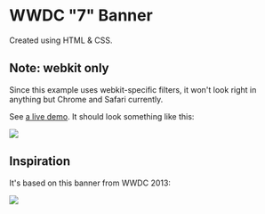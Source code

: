 # WWDC "7" Banner

Created using HTML & CSS.

## Note: webkit only

Since this example uses webkit-specific filters, it won't look right in anything but Chrome and Safari currently.

See [a live demo](http://hop.ie/seven). It should look something like this:

<a href="http://hop.ie/seven"><img src="http://hop.ie/seven/images/example.jpg" /></a>

## Inspiration

It's based on this banner from WWDC 2013:

<img src="http://hop.ie/seven/images/banner.jpeg?1" />

